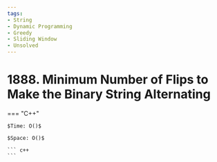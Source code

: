 ```yaml
---
tags:
- String
- Dynamic Programming
- Greedy
- Sliding Window
- Unsolved
---
```



# 1888. Minimum Number of Flips to Make the Binary String Alternating

=== "C++"

    $Time: O()$

    $Space: O()$

    ``` c++
    ```
